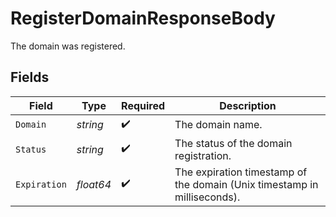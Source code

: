 # RegisterDomainResponseBody

The domain was registered.


## Fields

| Field                                                                    | Type                                                                     | Required                                                                 | Description                                                              |
| ------------------------------------------------------------------------ | ------------------------------------------------------------------------ | ------------------------------------------------------------------------ | ------------------------------------------------------------------------ |
| `Domain`                                                                 | *string*                                                                 | :heavy_check_mark:                                                       | The domain name.                                                         |
| `Status`                                                                 | *string*                                                                 | :heavy_check_mark:                                                       | The status of the domain registration.                                   |
| `Expiration`                                                             | *float64*                                                                | :heavy_check_mark:                                                       | The expiration timestamp of the domain (Unix timestamp in milliseconds). |